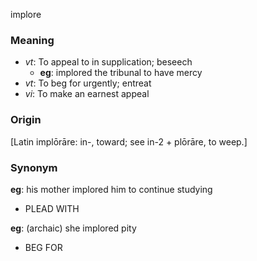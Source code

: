 implore
### Meaning
+ _vt_: To appeal to in supplication; beseech
    + __eg__: implored the tribunal to have mercy
+ _vt_: To beg for urgently; entreat
+ _vi_: To make an earnest appeal

### Origin

[Latin implōrāre: in-, toward; see in-2 + plōrāre, to weep.]

### Synonym

__eg__: his mother implored him to continue studying

+ PLEAD WITH

__eg__: (archaic) she implored pity

+ BEG FOR


